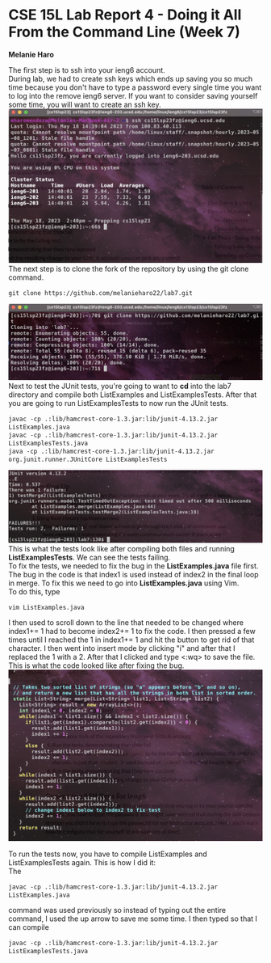 # CSE 15L Lab Report 4 - Doing it All From the Command Line (Week 7)
**Melanie Haro** <br />

The first step is to ssh into your ieng6 account. <br /> 
During lab, we had to create ssh keys which ends up saving you so much time because you don't have to type a password every single time you want to log into the remove ieng6 server. If you want to consider saving yourself some time, you will want to create an ssh key. <br />
![Image](step-4.jpg) <br />
The next step is to clone the fork of the repository by using the git clone command. <br />
```
git clone https://github.com/melanieharo22/lab7.git
```
![Image](step-5.jpg) <br />
Next to test the JUnit tests, you're going to want to **cd** into the lab7 directory and compile both ListExamples and ListExamplesTests. After that you are going to run ListExamplesTests to now run the JUnit tests. <br />
```
javac -cp .:lib/hamcrest-core-1.3.jar:lib/junit-4.13.2.jar ListExamples.java
javac -cp .:lib/hamcrest-core-1.3.jar:lib/junit-4.13.2.jar ListExamplesTests.java
java -cp .:lib/hamcrest-core-1.3.jar:lib/junit-4.13.2.jar org.junit.runner.JUnitCore ListExamplesTests

```

![Image](junit-tests-failing.jpg) <br />
This is what the tests look like after compiling both files and running **ListExamplesTests**. We can see the tests failing. <br />
To fix the tests, we needed to fix the bug in the **ListExamples.java** file first. The bug in the code is that index1 is used instead of index2 in the final loop in merge. To fix this we need to go into **ListExamples.java** using Vim. <br />
To do this, type <br />
```
vim ListExamples.java
```

I then used <j> to scroll down to the line that needed to be changed where index1+= 1 had to become index2+= 1 to fix the code. I then pressed <l> a few times until I reached the 1 in index1+= 1 and hit the <x> button to get rid of that character. I then went into insert mode by clicking "i" and after that I replaced the 1 with a 2. After that I clicked <esc> and type <:wq> to save the file. This is what the code looked like after fixing the bug. <br /> 
![fixing-bug](fixing-bug.jpg) <br />

To run the tests now, you have to compile ListExamples and ListExamplesTests again. This is how I did it: <br />
<up><up><up><up><up><enter> The 
  ``` 
  javac -cp .:lib/hamcrest-core-1.3.jar:lib/junit-4.13.2.jar ListExamples.java 
  ```
command was used previously so instead of typing out the entire command, I used the up arrow to save me some time. I then typed <up><up><up><up><enter> so that I can compile 
  ```
  javac -cp .:lib/hamcrest-core-1.3.jar:lib/junit-4.13.2.jar ListExamplesTests.java
  ```
  
